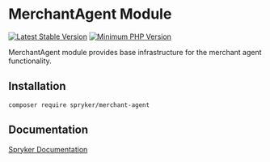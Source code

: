 # MerchantAgent Module
[![Latest Stable Version](https://poser.pugx.org/spryker/merchant-agent/v/stable.svg)](https://packagist.org/packages/spryker/merchant-agent)
[![Minimum PHP Version](https://img.shields.io/badge/php-%3E%3D%208.2-8892BF.svg)](https://php.net/)

MerchantAgent module provides base infrastructure for the merchant agent functionality.

## Installation

```
composer require spryker/merchant-agent
```

## Documentation

[Spryker Documentation](https://docs.spryker.com)
